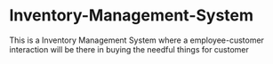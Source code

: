 # Inventory-Management-System
This is a Inventory Management System where a employee-customer interaction will be there in buying the needful things for customer
